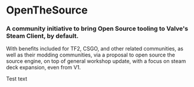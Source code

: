  
# OpenTheSource

### A community initiative to bring Open Source tooling to Valve's Steam Client, by default.
With benefits included for TF2, CSGO, and other related communities, as well as their modding communities, via a proposal to open source the source engine, on top of general workshop update, with a focus on steam deck expansion, even from V1.

Test text
